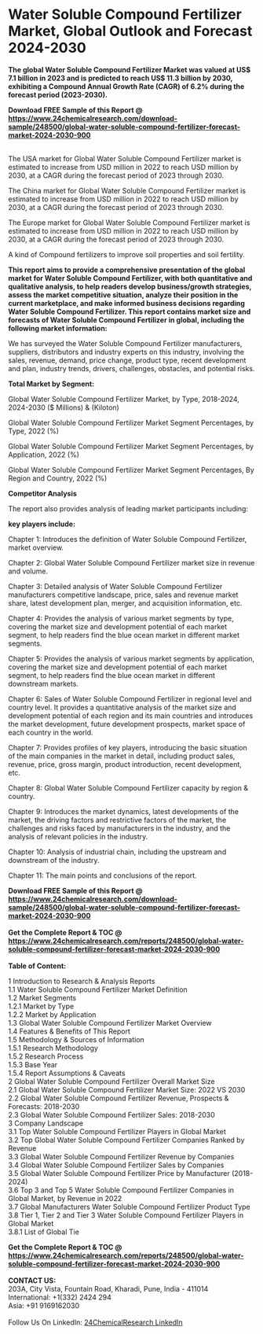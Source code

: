 <h1>Water Soluble Compound Fertilizer Market, Global Outlook and Forecast 2024-2030</h1><p><strong>The global Water Soluble Compound Fertilizer Market was valued at US$ 7.1 billion in 2023 and is predicted to reach US$ 11.3 billion by 2030, exhibiting a Compound Annual Growth Rate (CAGR) of 6.2% during the forecast period (2023-2030).</strong></p><p>
</p><p></p><div><b>Download FREE Sample of this Report @ 
            <a href="https://www.24chemicalresearch.com/download-sample/248500/global-water-soluble-compound-fertilizer-forecast-market-2024-2030-900">
            https://www.24chemicalresearch.com/download-sample/248500/global-water-soluble-compound-fertilizer-forecast-market-2024-2030-900</a></b></div><br><p>
</p><p>The USA market for Global Water Soluble Compound Fertilizer market is estimated to increase from USD million in 2022 to reach USD million by 2030, at a CAGR during the forecast period of 2023 through 2030.</p><p>
</p><p>The China market for Global Water Soluble Compound Fertilizer market is estimated to increase from USD million in 2022 to reach USD million by 2030, at a CAGR during the forecast period of 2023 through 2030.</p><p>
</p><p>The Europe market for Global Water Soluble Compound Fertilizer market is estimated to increase from USD million in 2022 to reach USD million by 2030, at a CAGR during the forecast period of 2023 through 2030.</p><p>
</p><p>A kind of Compound fertilizers to improve soil properties and soil fertility.</p><p>
<strong>This report aims to provide a comprehensive presentation of the global market for Water Soluble Compound Fertilizer, with both quantitative and qualitative analysis, to help readers develop business/growth strategies, assess the market competitive situation, analyze their position in the current marketplace, and make informed business decisions regarding Water Soluble Compound Fertilizer. This report contains market size and forecasts of Water Soluble Compound Fertilizer in global, including the following market information:</strong></p><p>
</p><p>
We has surveyed the Water Soluble Compound Fertilizer manufacturers, suppliers, distributors and industry experts on this industry, involving the sales, revenue, demand, price change, product type, recent development and plan, industry trends, drivers, challenges, obstacles, and potential risks.</p><p>
<strong>Total Market by Segment:</strong></p><p>
Global Water Soluble Compound Fertilizer Market, by Type, 2018-2024, 2024-2030 ($ Millions) &amp; (Kiloton)</p><p>
Global Water Soluble Compound Fertilizer Market Segment Percentages, by Type, 2022 (%)</p><p>
</p><p>
Global Water Soluble Compound Fertilizer Market Segment Percentages, by Application, 2022 (%)</p><p>
</p><p>
Global Water Soluble Compound Fertilizer Market Segment Percentages, By Region and Country, 2022 (%)</p><p>
</p><p>
</p><p></p><p>

<strong>Competitor Analysis</strong></p><p>
The report also provides analysis of leading market participants including:</p><p>
</p><p>
</p><p><strong>key players include:</strong></p><p>
</p><p>
Chapter 1: Introduces the definition of Water Soluble Compound Fertilizer, market overview.</p><p>
Chapter 2: Global Water Soluble Compound Fertilizer market size in revenue and volume.</p><p>
Chapter 3: Detailed analysis of Water Soluble Compound Fertilizer manufacturers competitive landscape, price, sales and revenue market share, latest development plan, merger, and acquisition information, etc.</p><p>
Chapter 4: Provides the analysis of various market segments by type, covering the market size and development potential of each market segment, to help readers find the blue ocean market in different market segments.</p><p>
Chapter 5: Provides the analysis of various market segments by application, covering the market size and development potential of each market segment, to help readers find the blue ocean market in different downstream markets.</p><p>
Chapter 6: Sales of Water Soluble Compound Fertilizer in regional level and country level. It provides a quantitative analysis of the market size and development potential of each region and its main countries and introduces the market development, future development prospects, market space of each country in the world.</p><p>
Chapter 7: Provides profiles of key players, introducing the basic situation of the main companies in the market in detail, including product sales, revenue, price, gross margin, product introduction, recent development, etc.</p><p>
Chapter 8: Global Water Soluble Compound Fertilizer capacity by region &amp; country.</p><p>
Chapter 9: Introduces the market dynamics, latest developments of the market, the driving factors and restrictive factors of the market, the challenges and risks faced by manufacturers in the industry, and the analysis of relevant policies in the industry.</p><p>
Chapter 10: Analysis of industrial chain, including the upstream and downstream of the industry.</p><p>
Chapter 11: The main points and conclusions of the report.</p><div><b>Download FREE Sample of this Report @ 
            <a href="https://www.24chemicalresearch.com/download-sample/248500/global-water-soluble-compound-fertilizer-forecast-market-2024-2030-900">
            https://www.24chemicalresearch.com/download-sample/248500/global-water-soluble-compound-fertilizer-forecast-market-2024-2030-900</a></b></div><br><div><b>Get the Complete Report & TOC @ 
            <a href="https://www.24chemicalresearch.com/reports/248500/global-water-soluble-compound-fertilizer-forecast-market-2024-2030-900">
            https://www.24chemicalresearch.com/reports/248500/global-water-soluble-compound-fertilizer-forecast-market-2024-2030-900</a></b></div><br>
            <b>Table of Content:</b><p>1 Introduction to Research & Analysis Reports<br />
    1.1 Water Soluble Compound Fertilizer Market Definition<br />
    1.2 Market Segments<br />
        1.2.1 Market by Type<br />
        1.2.2 Market by Application<br />
    1.3 Global Water Soluble Compound Fertilizer Market Overview<br />
    1.4 Features & Benefits of This Report<br />
    1.5 Methodology & Sources of Information<br />
        1.5.1 Research Methodology<br />
        1.5.2 Research Process<br />
        1.5.3 Base Year<br />
        1.5.4 Report Assumptions & Caveats<br />
2 Global Water Soluble Compound Fertilizer Overall Market Size<br />
    2.1 Global Water Soluble Compound Fertilizer Market Size: 2022 VS 2030<br />
    2.2 Global Water Soluble Compound Fertilizer Revenue, Prospects & Forecasts: 2018-2030<br />
    2.3 Global Water Soluble Compound Fertilizer Sales: 2018-2030<br />
3 Company Landscape<br />
    3.1 Top Water Soluble Compound Fertilizer Players in Global Market<br />
    3.2 Top Global Water Soluble Compound Fertilizer Companies Ranked by Revenue<br />
    3.3 Global Water Soluble Compound Fertilizer Revenue by Companies<br />
    3.4 Global Water Soluble Compound Fertilizer Sales by Companies<br />
    3.5 Global Water Soluble Compound Fertilizer Price by Manufacturer (2018-2024)<br />
    3.6 Top 3 and Top 5 Water Soluble Compound Fertilizer Companies in Global Market, by Revenue in 2022<br />
    3.7 Global Manufacturers Water Soluble Compound Fertilizer Product Type<br />
    3.8 Tier 1, Tier 2 and Tier 3 Water Soluble Compound Fertilizer Players in Global Market<br />
        3.8.1 List of Global Tie</p><div><b>Get the Complete Report & TOC @ 
            <a href="https://www.24chemicalresearch.com/reports/248500/global-water-soluble-compound-fertilizer-forecast-market-2024-2030-900">
            https://www.24chemicalresearch.com/reports/248500/global-water-soluble-compound-fertilizer-forecast-market-2024-2030-900</a></b></div><br><b>CONTACT US:</b><br>
            203A, City Vista, Fountain Road, Kharadi, Pune, India - 411014<br>
            International: +1(332) 2424 294<br>
            Asia: +91 9169162030 <br><br>
            Follow Us On LinkedIn: <a href="https://www.linkedin.com/company/24chemicalresearch/">24ChemicalResearch LinkedIn</a>